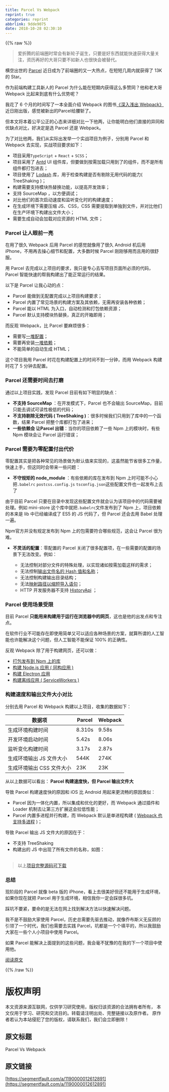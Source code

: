 ```yaml
---
title: Parcel Vs Webpack
reprint: true
categories: reprint
abbrlink: 9dde9075
date: 2018-10-28 02:30:10
---
```


{{% raw %}}
<blockquote>&#x7231;&#x6298;&#x817E;&#x7684;&#x524D;&#x7AEF;&#x5708;&#x65F6;&#x5E38;&#x4F1A;&#x6709;&#x65B0;&#x8F6E;&#x5B50;&#x8BDE;&#x751F;&#xFF0C;&#x53EA;&#x8981;&#x662F;&#x597D;&#x4E1C;&#x897F;&#x5C31;&#x80FD;&#x5FEB;&#x901F;&#x83B7;&#x5F97;&#x5927;&#x91CF;&#x5173;&#x6CE8;&#xFF0C;&#x8D44;&#x5386;&#x518D;&#x597D;&#x7684;&#x5927;&#x54E5;&#x53EA;&#x8981;&#x4E0D;&#x5982;&#x65B0;&#x4EBA;&#x4E5F;&#x5F88;&#x5FEB;&#x4F1A;&#x88AB;&#x66FF;&#x4EE3;&#x3002;</blockquote><p>&#x6A2A;&#x7A7A;&#x51FA;&#x4E16;&#x7684; <a href="https://parceljs.org/" rel="nofollow noreferrer" target="_blank">Parcel</a> &#x8FD1;&#x65E5;&#x6210;&#x4E3A;&#x4E86;&#x524D;&#x7AEF;&#x5708;&#x7684;&#x53C8;&#x4E00;&#x5927;&#x70ED;&#x70B9;&#xFF0C;&#x5728;&#x77ED;&#x77ED;&#x51E0;&#x5468;&#x5185;&#x5C31;&#x83B7;&#x5F97;&#x4E86; 13K &#x7684; Star&#x3002;</p><p>&#x4F5C;&#x4E3A;&#x524D;&#x7AEF;&#x6784;&#x5EFA;&#x5DE5;&#x5177;&#x65B0;&#x4EBA;&#x7684; Parcel &#x4E3A;&#x4EC0;&#x4E48;&#x80FD;&#x5728;&#x77ED;&#x671F;&#x5185;&#x83B7;&#x5F97;&#x8FD9;&#x4E48;&#x591A;&#x8D5E;&#x540C;&#xFF1F;&#x4ED6;&#x548C;&#x8001;&#x5927;&#x54E5; Webpack &#x6BD4;&#x8D77;&#x6765;&#x5230;&#x5E95;&#x6709;&#x4EC0;&#x4E48;&#x4F18;&#x52BF;&#x5462;&#xFF1F;</p><p>&#x6211;&#x82B1;&#x4E86; 6 &#x4E2A;&#x6708;&#x7684;&#x65F6;&#x95F4;&#x5199;&#x4E86;&#x4E00;&#x672C;&#x5168;&#x9762;&#x4ECB;&#x7ECD; Webpack &#x7684;&#x56FE;&#x4E66;<a href="http://webpack.wuhaolin.cn/" rel="nofollow noreferrer" target="_blank">&#x300A;&#x6DF1;&#x5165;&#x6D45;&#x51FA; Webpack&#x300B;</a>&#x8FD1;&#x65E5;&#x521A;&#x51FA;&#x7248;&#xFF0C;&#x611F;&#x89C9;&#x88AB;&#x65B0;&#x51FA;&#x7684;Parcel&#x7ED9;&#x8170;&#x65A9;&#x4E86;&#x3002;</p><p>&#x4F46;&#x672C;&#x6587;&#x5C06;&#x672C;&#x7740;&#x516C;&#x5E73;&#x516C;&#x6B63;&#x7684;&#x5FC3;&#x6001;&#x6765;&#x8BE6;&#x7EC6;&#x5BF9;&#x6BD4;&#x4E00;&#x4E0B;&#x4ED6;&#x4E24;&#xFF0C;&#x8BA9;&#x4F60;&#x80FD;&#x660E;&#x767D;&#x4ED6;&#x4EEC;&#x76F4;&#x63A5;&#x7684;&#x5F02;&#x540C;&#x548C;&#x4F18;&#x7F3A;&#x70B9;&#x5BF9;&#x6BD4;&#xFF0C;&#x597D;&#x51B3;&#x5B9A;&#x662F;&#x9009; Parcel &#x8FD8;&#x662F; Webpack&#x3002;</p><p>&#x4E3A;&#x4E86;&#x5BF9;&#x6BD4;&#x4ED6;&#x4E24;&#xFF0C;&#x6211;&#x4EEC;&#x4ECE;&#x5B9E;&#x9645;&#x51FA;&#x53D1;&#x4E3E;&#x4E00;&#x4E2A;&#x5B9E;&#x6218;&#x9879;&#x76EE;&#x4E3A;&#x4F8B;&#x5B50;&#xFF0C;&#x5206;&#x522B;&#x7528; Parcel &#x548C; Webpack &#x53BB;&#x5B9E;&#x73B0;&#xFF0C;&#x5B9E;&#x6218;&#x9879;&#x76EE;&#x8981;&#x6C42;&#x5982;&#x4E0B;&#xFF1A;</p><ul><li>&#x9879;&#x76EE;&#x91C7;&#x7528;<code>TypeScript</code> + <code>React</code> + <code>SCSS</code>&#xFF1B;</li><li>&#x9879;&#x76EE;&#x91C7;&#x7528;&#x4E86; <a href="https://ant.design" rel="nofollow noreferrer" target="_blank">Antd</a> UI &#x7EC4;&#x4EF6;&#x5E93;&#xFF0C;&#x4F46;&#x8981;&#x505A;&#x5230;&#x6309;&#x9700;&#x52A0;&#x8F7D;&#x53EA;&#x7528;&#x5230;&#x4E86;&#x7684;&#x7EC4;&#x4EF6;&#xFF0C;&#x800C;&#x4E0D;&#x662F;&#x6240;&#x6709;&#x7EC4;&#x4EF6;&#x90FD;&#x6253;&#x5305;&#x8FDB;&#x53BB;&#xFF1B;</li><li>&#x9879;&#x76EE;&#x4F7F;&#x7528;&#x4E86; <a href="https://lodash.com" rel="nofollow noreferrer" target="_blank">Lodash</a> &#x5E93;&#xFF0C;&#x7528;&#x4E8E;&#x68C0;&#x67E5;&#x6784;&#x5EFA;&#x662F;&#x5426;&#x6709;&#x5254;&#x9664;&#x65E0;&#x7528;&#x4EE3;&#x7801;&#x7684;&#x80FD;&#x529B;( TreeShaking )&#xFF1B;</li><li>&#x6784;&#x5EFA;&#x9700;&#x8981;&#x652F;&#x6301;&#x6A21;&#x5757;&#x70ED;&#x66FF;&#x6362;&#x529F;&#x80FD;&#xFF0C;&#x4EE5;&#x63D0;&#x9AD8;&#x5F00;&#x53D1;&#x6548;&#x7387;&#xFF1B;</li><li>&#x652F;&#x6301; SourceMap &#xFF0C;&#x4EE5;&#x65B9;&#x4FBF;&#x8C03;&#x8BD5;&#xFF1B;</li><li>&#x5BF9;&#x6BD4;&#x4ED6;&#x4EEC;&#x7684;&#x9996;&#x6B21;&#x542F;&#x52A8;&#x901F;&#x5EA6;&#x548C;&#x76D1;&#x542C;&#x53D8;&#x5316;&#x65F6;&#x7684;&#x6784;&#x5EFA;&#x901F;&#x5EA6;&#xFF1B;</li><li>&#x5728;&#x751F;&#x6210;&#x73AF;&#x5883;&#x4E0B;&#x9700;&#x8981;&#x538B;&#x7F29; JS&#x3001;CSS&#xFF0C;CSS &#x9700;&#x8981;&#x63D0;&#x53D6;&#x5230;&#x5355;&#x72EC;&#x5230;&#x6587;&#x4EF6;&#xFF0C;&#x5E76;&#x5BF9;&#x6BD4;&#x4ED6;&#x4EEC;&#x5728;&#x751F;&#x4EA7;&#x73AF;&#x5883;&#x4E0B;&#x6784;&#x5EFA;&#x51FA;&#x6587;&#x4EF6;&#x5927;&#x5C0F;&#xFF1B;</li><li>&#x9700;&#x8981;&#x751F;&#x6210;&#x81EA;&#x52A8;&#x4F1A;&#x52A0;&#x8F7D;&#x5BF9;&#x5E94;&#x8D44;&#x6E90;&#x7684; HTML &#x6587;&#x4EF6;&#xFF1B;</li></ul><h3 id="articleHeader0">Parcel &#x8BA9;&#x4EBA;&#x773C;&#x524D;&#x4E00;&#x4EAE;</h3><p>&#x5728;&#x7528;&#x4E86;&#x5F88;&#x4E45; Webpack &#x540E;&#x7528; Parcel &#x7684;&#x611F;&#x89C9;&#x5C31;&#x50CF;&#x7528;&#x4E86;&#x5F88;&#x4E45; Android &#x673A;&#x540E;&#x7528; iPhone&#xFF0C;&#x4E0D;&#x7528;&#x518D;&#x53BB;&#x64CD;&#x5FC3;&#x7EC6;&#x8282;&#x548C;&#x914D;&#x7F6E;&#xFF0C;&#x5927;&#x591A;&#x6570;&#x65F6;&#x5019; Parcel &#x521A;&#x521A;&#x591F;&#x7528;&#x800C;&#x4E14;&#x7528;&#x7684;&#x5F88;&#x8212;&#x670D;&#x3002;</p><p>&#x7528; Parcel &#x53BB;&#x5B8C;&#x6210;&#x4EE5;&#x4E0A;&#x9879;&#x76EE;&#x7684;&#x8981;&#x6C42;&#xFF0C;&#x6211;&#x53EA;&#x662F;&#x4E13;&#x5FC3;&#x53BB;&#x5199;&#x9879;&#x76EE;&#x9875;&#x9762;&#x6240;&#x5FC5;&#x987B;&#x7684;&#x4EE3;&#x7801;&#xFF0C;Parcel &#x667A;&#x80FD;&#x5FEB;&#x901F;&#x7684;&#x5E2E;&#x6211;&#x6784;&#x5EFA;&#x51FA;&#x4E86;&#x80FD;&#x6B63;&#x5E38;&#x8FD0;&#x884C;&#x7684;&#x7ED3;&#x679C;&#x3002;</p><p>&#x4EE5;&#x4E0B;&#x662F; Parcel &#x8BA9;&#x6211;&#x5FC3;&#x52A8;&#x7684;&#x70B9;&#xFF1A;</p><ul><li>Parcel &#x80FD;&#x505A;&#x5230;&#x65E0;&#x914D;&#x7F6E;&#x5B8C;&#x6210;&#x4EE5;&#x4E0A;&#x9879;&#x76EE;&#x6784;&#x5EFA;&#x8981;&#x6C42;&#xFF1B;</li><li>Parcel &#x5185;&#x7F6E;&#x4E86;&#x5E38;&#x89C1;&#x573A;&#x666F;&#x7684;&#x6784;&#x5EFA;&#x65B9;&#x6848;&#x53CA;&#x5176;&#x4F9D;&#x8D56;&#xFF0C;&#x65E0;&#x9700;&#x518D;&#x5B89;&#x88C5;&#x5404;&#x79CD;&#x4F9D;&#x8D56;&#xFF1B;</li><li>Parcel &#x80FD;&#x4EE5; HTML &#x4E3A;&#x5165;&#x53E3;&#xFF0C;&#x81EA;&#x52A8;&#x68C0;&#x6D4B;&#x548C;&#x6253;&#x5305;&#x4F9D;&#x8D56;&#x8D44;&#x6E90;&#xFF1B;</li><li>Parcel &#x9ED8;&#x8BA4;&#x652F;&#x6301;&#x6A21;&#x5757;&#x70ED;&#x66FF;&#x6362;&#xFF0C;&#x771F;&#x6B63;&#x7684;&#x5F00;&#x7BB1;&#x5373;&#x7528;&#xFF1B;</li></ul><p>&#x800C;&#x53CD;&#x89C2; Webpack&#xFF0C;&#x6BD4; Parcel &#x8981;&#x9EBB;&#x70E6;&#x5F88;&#x591A;&#xFF1A;</p><ul><li>&#x9700;&#x8981;&#x5199;<a href="https://github.com/gwuhaolin/parcel-vs-webpack/blob/master/webpack.config.js" rel="nofollow noreferrer" target="_blank">&#x4E00;&#x5806;&#x914D;&#x7F6E;</a>&#xFF1B;</li><li>&#x9700;&#x8981;&#x518D;&#x5B89;&#x88C5;<a href="https://github.com/gwuhaolin/parcel-vs-webpack/blob/master/package.json" rel="nofollow noreferrer" target="_blank">&#x4E00;&#x5806;&#x4F9D;&#x8D56;</a>&#xFF1B;</li><li>&#x4E0D;&#x80FD;&#x7B80;&#x5355;&#x7684;&#x81EA;&#x52A8;&#x751F;&#x6210; HTML&#xFF1B;</li></ul><p>&#x8FD9;&#x4E2A;&#x9879;&#x76EE;&#x6211;&#x7528; Parcel &#x65F6;&#x82B1;&#x5728;&#x6784;&#x5EFA;&#x914D;&#x7F6E;&#x4E0A;&#x7684;&#x65F6;&#x95F4;&#x4E0D;&#x5230;&#x4E00;&#x5206;&#x949F;&#xFF0C;&#x800C;&#x7528; Webpack &#x6784;&#x5EFA;&#x65F6;&#x82B1;&#x4E86; 5 &#x5206;&#x949F;&#x53BB;&#x914D;&#x7F6E;&#x3002;</p><h3 id="articleHeader1">Parcel &#x8FD8;&#x9700;&#x8981;&#x65F6;&#x95F4;&#x53BB;&#x6253;&#x78E8;</h3><p>&#x901A;&#x8FC7;&#x4EE5;&#x4E0A;&#x9879;&#x76EE;&#x5B9E;&#x8DF5;&#xFF0C;&#x53D1;&#x73B0; Parcel &#x76EE;&#x524D;&#x6709;&#x5982;&#x4E0B;&#x660E;&#x663E;&#x7684;&#x7F3A;&#x70B9;&#xFF1A;</p><ul><li><strong>&#x4E0D;&#x652F;&#x6301; SourceMap </strong>&#xFF1A;&#x5728;&#x5F00;&#x53D1;&#x6A21;&#x5F0F;&#x4E0B;&#xFF0C;Parcel &#x4E5F;&#x4E0D;&#x4F1A;&#x8F93;&#x51FA; SourceMap&#xFF0C;&#x76EE;&#x524D;&#x53EA;&#x80FD;&#x53BB;&#x8C03;&#x8BD5;&#x53EF;&#x8BFB;&#x6027;&#x6781;&#x4F4E;&#x7684;&#x4EE3;&#x7801;&#xFF1B;</li><li><strong>&#x4E0D;&#x652F;&#x6301;&#x5254;&#x9664;&#x65E0;&#x6548;&#x4EE3;&#x7801; ( TreeShaking )</strong>&#xFF1A;&#x5F88;&#x591A;&#x65F6;&#x5019;&#x6211;&#x4EEC;&#x53EA;&#x7528;&#x5230;&#x4E86;&#x5E93;&#x4E2D;&#x7684;&#x4E00;&#x4E2A;&#x51FD;&#x6570;&#xFF0C;&#x7ED3;&#x679C; Parcel &#x628A;&#x6574;&#x4E2A;&#x5E93;&#x90FD;&#x6253;&#x5305;&#x4E86;&#x8FDB;&#x6765;&#xFF1B;</li><li><strong>&#x4E00;&#x4E9B;&#x4F9D;&#x8D56;&#x4F1A; &#x8BA9;Parcel &#x51FA;&#x9519;</strong>&#xFF1A;&#x5F53;&#x4F60;&#x7684;&#x9879;&#x76EE;&#x4F9D;&#x8D56;&#x4E86;&#x4E00;&#x4E9B; Npm &#x4E0A;&#x7684;&#x6A21;&#x5757;&#x65F6;&#xFF0C;&#x6709;&#x4E9B; Npm &#x6A21;&#x5757;&#x4F1A;&#x8BA9; Parcel &#x8FD0;&#x884C;&#x9519;&#x8BEF;&#xFF1B;</li></ul><h3 id="articleHeader2">Parcel &#x9700;&#x8981;&#x4E3A;&#x96F6;&#x914D;&#x7F6E;&#x4ED8;&#x51FA;&#x4EE3;&#x4EF7;</h3><p>&#x96F6;&#x914D;&#x7F6E;&#x5176;&#x5B9E;&#x662F;&#x628A;&#x5404;&#x79CD;&#x5E38;&#x89C1;&#x7684;&#x573A;&#x666F;&#x505A;&#x4E3A;&#x9ED8;&#x8BA4;&#x503C;&#x6765;&#x5B9E;&#x73B0;&#x7684;&#xFF0C;&#x8FD9;&#x867D;&#x7136;&#x80FD;&#x8282;&#x7701;&#x5F88;&#x591A;&#x5DE5;&#x4F5C;&#x91CF;&#xFF0C;&#x5FEB;&#x901F;&#x4E0A;&#x624B;&#xFF0C;&#x4F46;&#x8FD9;&#x540C;&#x65F6;&#x4F1A;&#x5E26;&#x6765;&#x4E00;&#x4E9B;&#x95EE;&#x9898;&#xFF1A;</p><ul><li><strong>&#x4E0D;&#x5B88;&#x89C4;&#x77E9;&#x7684; node_module </strong>&#xFF1A;&#x6709;&#x4E9B;&#x4F9D;&#x8D56;&#x7684;&#x5E93;&#x5728;&#x53D1;&#x5E03;&#x5230; Npm &#x4E0A;&#x65F6;&#x53EF;&#x80FD;&#x4E0D;&#x5C0F;&#x5FC3;&#x628A;<code>.babelrc</code> <code>postcss.config.js</code> <code>tsconfig.json</code>&#x8FD9;&#x4E9B;&#x914D;&#x7F6E;&#x6587;&#x4EF6;&#x4E5F;&#x4E00;&#x8D77;&#x53D1;&#x5E03;&#x4E0A;&#x53BB;&#x4E86;</li></ul><p>&#x7531;&#x4E8E;&#x76EE;&#x524D; Parcel &#x53EA;&#x8981;&#x5728;&#x76EE;&#x5F55;&#x4E2D;&#x53D1;&#x73B0;&#x8FD9;&#x4E9B;&#x914D;&#x7F6E;&#x6587;&#x4EF6;&#x5C31;&#x4F1A;&#x8BA4;&#x4E3A;&#x8BE5;&#x9879;&#x76EE;&#x4E2D;&#x7684;&#x4EE3;&#x7801;&#x9700;&#x8981;&#x88AB;&#x5904;&#x7406;&#x3002;&#x4F8B;&#x5982; mini-store &#x8FD9;&#x4E2A;&#x5E93;&#x4E2D;&#x5C31;&#x628A;<code>.babelrc</code>&#x6587;&#x4EF6;&#x53D1;&#x5E03;&#x5230;&#x4E86; Npm &#x4E0A;&#xFF0C;&#x9879;&#x76EE;&#x4F9D;&#x8D56;&#x7684;&#x672C;&#x6765;&#x662F; lib &#x4E2D;&#x5DF2;&#x7ECF;&#x7F16;&#x8BD1;&#x6210;&#x4E86; ES5 &#x7684; JS &#x4EE3;&#x7801;&#x4E86;&#xFF0C;&#x4F46; Parcel &#x8FD8;&#x4F1A;&#x53BB;&#x7528; Babel &#x5904;&#x7406;&#x4E00;&#x904D;&#x3002;</p><p>Npm&#x5B98;&#x65B9;&#x5E76;&#x6CA1;&#x6709;&#x89C4;&#x5B9A;&#x53D1;&#x5E03;&#x5230; Npm &#x4E0A;&#x7684;&#x5305;&#x9700;&#x8981;&#x7B26;&#x5408;&#x54EA;&#x4E9B;&#x89C4;&#x8303;&#xFF0C;&#x8FD9;&#x4F1A;&#x8BA9; Parcel &#x5F88;&#x4E3A;&#x96BE;&#x3002;</p><ul><li><p><strong>&#x4E0D;&#x7075;&#x6D3B;&#x7684;&#x914D;&#x7F6E;</strong>&#xFF1A;&#x96F6;&#x914D;&#x7F6E;&#x7684; Parcel &#x5173;&#x95ED;&#x4E86;&#x5F88;&#x591A;&#x914D;&#x7F6E;&#x9879;&#xFF0C;&#x5728;&#x4E00;&#x4E9B;&#x9700;&#x8981;&#x7684;&#x914D;&#x7F6E;&#x7684;&#x573A;&#x666F;&#x4E0B;&#x65E0;&#x6CD5;&#x6539;&#x53D8;&#x3002;&#x4F8B;&#x5982;&#xFF1A;</p><ul><li>&#x65E0;&#x6CD5;&#x63A7;&#x5236;&#x5BF9;&#x90E8;&#x5206;&#x6587;&#x4EF6;&#x7684;&#x7279;&#x6B8A;&#x5904;&#x7406;&#xFF0C;&#x4EE5;&#x5B9E;&#x73B0;&#x8BF8;&#x5982;&#x6309;&#x9700;&#x52A0;&#x8F7D;&#x8FD9;&#x6837;&#x7684;&#x9700;&#x6C42;&#xFF1B;</li><li>&#x65E0;&#x6CD5;&#x63A7;&#x5236;<a href="http://webpack.wuhaolin.cn/2%E9%85%8D%E7%BD%AE/2-2Output.html" rel="nofollow noreferrer" target="_blank">&#x8F93;&#x51FA;&#x6587;&#x4EF6;&#x540D;&#x7684; Hash &#x503C;&#x548C;&#x540D;&#x79F0;</a>&#xFF1B;</li><li>&#x65E0;&#x6CD5;&#x63A7;&#x5236;&#x6784;&#x5EFA;&#x8F93;&#x51FA;&#x76EE;&#x5F55;&#x7ED3;&#x6784;&#xFF1B;</li><li>&#x65E0;&#x6CD5;<a href="http://webpack.wuhaolin.cn/2%E9%85%8D%E7%BD%AE/2-4Resolve.html" rel="nofollow noreferrer" target="_blank">&#x6620;&#x5C04;&#x8DEF;&#x5F84;&#x4EE5;&#x7F29;&#x77ED;&#x5BFC;&#x5165;&#x8BED;&#x53E5;</a>&#xFF1B;</li><li>HTTP &#x5F00;&#x53D1;&#x670D;&#x52A1;&#x5668;&#x4E0D;&#x652F;&#x6301; <a href="http://webpack.wuhaolin.cn/2%E9%85%8D%E7%BD%AE/2-6DevServer.html" rel="nofollow noreferrer" target="_blank">HistoryApi</a> &#xFF1B;</li></ul></li></ul><h3 id="articleHeader3">Parcel &#x4F7F;&#x7528;&#x573A;&#x666F;&#x53D7;&#x9650;</h3><p>&#x76EE;&#x524D; Parcel <strong>&#x53EA;&#x80FD;&#x7528;&#x6765;&#x6784;&#x5EFA;&#x7528;&#x4E8E;&#x8FD0;&#x884C;&#x5728;&#x6D4F;&#x89C8;&#x5668;&#x4E2D;&#x7684;&#x7F51;&#x9875;</strong>&#xFF0C;&#x8FD9;&#x4E5F;&#x662F;&#x4ED6;&#x7684;&#x51FA;&#x53D1;&#x70B9;&#x548C;&#x4E13;&#x6CE8;&#x70B9;&#x3002;</p><p>&#x5728;&#x8F6F;&#x4EF6;&#x884C;&#x4E1A;&#x4E0D;&#x53EF;&#x80FD;&#x5B58;&#x5728;&#x5373;&#x4F7F;&#x7528;&#x7B80;&#x5355;&#x53C8;&#x53EF;&#x4EE5;&#x9002;&#x5E94;&#x5404;&#x79CD;&#x573A;&#x666F;&#x7684;&#x65B9;&#x6848;&#xFF0C;&#x5C31;&#x7B97;&#x6240;&#x8C13;&#x7684;&#x4EBA;&#x5DE5;&#x667A;&#x80FD;&#x4E5F;&#x8BB8;&#x80FD;&#x89E3;&#x51B3;&#x8FD9;&#x4E2A;&#x95EE;&#x9898;&#xFF0C;&#x4F46;&#x4EBA;&#x5DE5;&#x667A;&#x80FD;&#x4E0D;&#x80FD;&#x4FDD;&#x8BC1; 100% &#x7684;&#x6B63;&#x786E;&#x6027;&#x3002;</p><p>&#x53CD;&#x89C2; Webpack &#x9664;&#x4E86;&#x7528;&#x4E8E;&#x6784;&#x5EFA;&#x7F51;&#x9875;&#xFF0C;&#x8FD8;&#x53EF;&#x4EE5;&#x505A;&#xFF1A;</p><ul><li><a href="http://webpack.wuhaolin.cn/3%E5%AE%9E%E6%88%98/3-13%E6%9E%84%E5%BB%BANpm%E6%A8%A1%E5%9D%97.html" rel="nofollow noreferrer" target="_blank">&#x6253;&#x5305;&#x53D1;&#x5E03;&#x5230; Npm &#x4E0A;&#x7684;&#x5E93;</a></li><li><a href="http://webpack.wuhaolin.cn/3%E5%AE%9E%E6%88%98/3-11%E6%9E%84%E5%BB%BA%E5%90%8C%E6%9E%84%E5%BA%94%E7%94%A8.html" rel="nofollow noreferrer" target="_blank">&#x6784;&#x5EFA; Node.js &#x5E94;&#x7528; ( &#x540C;&#x6784;&#x5E94;&#x7528; )</a></li><li><a href="http://webpack.wuhaolin.cn/3%E5%AE%9E%E6%88%98/3-12%E6%9E%84%E5%BB%BAElectron%E5%BA%94%E7%94%A8.html" rel="nofollow noreferrer" target="_blank">&#x6784;&#x5EFA; Electron &#x5E94;&#x7528;</a></li><li><a href="http://webpack.wuhaolin.cn/3%E5%AE%9E%E6%88%98/3-14%E6%9E%84%E5%BB%BA%E7%A6%BB%E7%BA%BF%E5%BA%94%E7%94%A8.html" rel="nofollow noreferrer" target="_blank">&#x6784;&#x5EFA;&#x79BB;&#x7EBF;&#x5E94;&#x7528; ( ServiceWorkers )</a></li></ul><h3 id="articleHeader4">&#x6784;&#x5EFA;&#x901F;&#x5EA6;&#x548C;&#x8F93;&#x51FA;&#x6587;&#x4EF6;&#x5927;&#x5C0F;&#x5BF9;&#x6BD4;</h3><p>&#x5206;&#x522B;&#x53BB;&#x7528; Parcel &#x548C; Webpack &#x6784;&#x5EFA;&#x4EE5;&#x4E0A;&#x9879;&#x76EE;&#xFF0C;&#x6536;&#x96C6;&#x7684;&#x6570;&#x636E;&#x5982;&#x4E0B;&#xFF1A;</p><table><thead><tr><th>&#x6570;&#x636E;&#x9879;</th><th>Parcel</th><th>Webpack</th></tr></thead><tbody><tr><td>&#x751F;&#x6210;&#x73AF;&#x5883;&#x6784;&#x5EFA;&#x65F6;&#x95F4;</td><td>8.310s</td><td>9.58s</td></tr><tr><td>&#x5F00;&#x53D1;&#x73AF;&#x5883;&#x542F;&#x52A8;&#x65F6;&#x95F4;</td><td>5.42s</td><td>8.06s</td></tr><tr><td>&#x76D1;&#x542C;&#x53D8;&#x5316;&#x6784;&#x5EFA;&#x65F6;&#x95F4;</td><td>3.17s</td><td>2.87s</td></tr><tr><td>&#x751F;&#x6210;&#x73AF;&#x5883;&#x8F93;&#x51FA; JS &#x6587;&#x4EF6;&#x5927;&#x5C0F;</td><td>544K</td><td>274K</td></tr><tr><td>&#x751F;&#x6210;&#x73AF;&#x5883;&#x8F93;&#x51FA; CSS &#x6587;&#x4EF6;&#x5927;&#x5C0F;</td><td>23K</td><td>23K</td></tr></tbody></table><p>&#x4ECE;&#x4EE5;&#x4E0A;&#x6570;&#x636E;&#x53EF;&#x4EE5;&#x770B;&#x51FA;&#xFF1A;<strong> Parcel &#x6784;&#x5EFA;&#x901F;&#x5EA6;&#x5FEB;&#xFF0C;&#x4F46; Parcel &#x8F93;&#x51FA;&#x6587;&#x4EF6;&#x5927;</strong></p><p>&#x5BFC;&#x81F4; Parcel &#x6784;&#x5EFA;&#x901F;&#x5EA6;&#x5FEB;&#x7684;&#x539F;&#x56E0;&#x548C; iOS &#x6BD4; Android &#x7528;&#x8D77;&#x6765;&#x66F4;&#x6D41;&#x7545;&#x7684;&#x539F;&#x56E0;&#x7C7B;&#x4F3C;&#xFF1A;</p><ul><li>Parcel &#x56E0;&#x4E3A;&#x4E00;&#x4F53;&#x5316;&#x5185;&#x7F6E;&#xFF0C;&#x6240;&#x4EE5;&#x96C6;&#x6210;&#x548C;&#x4F18;&#x5316;&#x7684;&#x66F4;&#x597D;&#xFF0C;&#x800C; Webpack &#x901A;&#x8FC7;&#x63D2;&#x4EF6;&#x548C; Loader &#x673A;&#x5236;&#x53BB;&#x8BA9;&#x7B2C;&#x4E09;&#x65B9;&#x6269;&#x5C55;&#x8FD9;&#x4F1A;&#x62C9;&#x4F4E;&#x6027;&#x80FD;&#xFF1B;</li><li>Parcel &#x5185;&#x7F6E;&#x591A;&#x8FDB;&#x7A0B;&#x5E76;&#x884C;&#x6784;&#x5EFA;&#xFF0C;&#x800C; Webpack &#x9ED8;&#x8BA4;&#x662F;&#x5355;&#x8FDB;&#x7A0B;&#x6784;&#x5EFA; ( <a href="http://webpack.wuhaolin.cn/4%E4%BC%98%E5%8C%96/4-3%E4%BD%BF%E7%94%A8HappyPack.html" rel="nofollow noreferrer" target="_blank">Webpack &#x4E5F;&#x652F;&#x6301;&#x591A;&#x8FDB;&#x7A0B;</a> )&#xFF1B;</li></ul><p>&#x5BFC;&#x81F4; Parcel &#x8F93;&#x51FA; JS &#x6587;&#x4EF6;&#x5927;&#x7684;&#x539F;&#x56E0;&#x5728;&#x4E8E;&#xFF1A;</p><ul><li>&#x4E0D;&#x652F;&#x6301; TreeShaking</li><li>&#x6784;&#x5EFA;&#x51FA;&#x7684; JS &#x4E2D;&#x51FA;&#x73B0;&#x4E86;&#x6240;&#x6709;&#x6587;&#x4EF6;&#x7684;&#x540D;&#x79F0;&#xFF0C;&#x5982;&#x56FE;&#xFF1A;<br><span class="img-wrap"><img data-src="/img/remote/1460000012612894?w=2206&amp;h=546" src="https://static.alili.tech/img/remote/1460000012612894?w=2206&amp;h=546" alt="" title="" style="cursor:pointer;display:inline"></span></li></ul><blockquote>&#x4EE5;&#x4E0A;<a href="https://github.com/gwuhaolin/parcel-vs-webpack" rel="nofollow noreferrer" target="_blank">&#x9879;&#x76EE;&#x5B8C;&#x6574;&#x6E90;&#x7801;&#x53EF;&#x4E0B;&#x8F7D;</a></blockquote><h3 id="articleHeader5">&#x603B;&#x7ED3;</h3><p>&#x73B0;&#x9636;&#x6BB5;&#x7684; Parcel &#x5C31;&#x50CF; beta &#x7248;&#x7684; iPhone&#xFF0C;&#x770B;&#x4E0A;&#x53BB;&#x5F88;&#x7F8E;&#x597D;&#x4F46;&#x8FD8;&#x4E0D;&#x80FD;&#x7528;&#x4E8E;&#x751F;&#x6210;&#x73AF;&#x5883;&#xFF0C;&#x5982;&#x679C;&#x4F60;&#x73B0;&#x5728;&#x5C31;&#x628A; Parcel &#x7528;&#x4E8E;&#x751F;&#x6210;&#x73AF;&#x5883;&#xFF0C;&#x76F8;&#x4FE1;&#x6211;&#x4F60;&#x4E00;&#x5B9A;&#x4F1A;&#x8E29;&#x5F88;&#x591A;&#x5751;&#x3002;</p><p>&#x8E29;&#x5751;&#x4E0D;&#x8981;&#x7D27;&#xFF0C;&#x8981;&#x547D;&#x7684;&#x662F;&#x65E0;&#x6CD5;&#x5728;&#x7F51;&#x4E0A;&#x627E;&#x5230;&#x89E3;&#x51B3;&#x65B9;&#x6CD5;&#x4EE5;&#x5FEB;&#x901F;&#x89E3;&#x51B3;&#x95EE;&#x9898;&#x3002;</p><p>&#x6211;&#x4E0D;&#x662F;&#x4E0D;&#x9F13;&#x52B1;&#x5927;&#x5BB6;&#x4F7F;&#x7528; Parcel&#xFF0C;&#x5386;&#x53F2;&#x603B;&#x9700;&#x8981;&#x5148;&#x9A71;&#x53BB;&#x63A8;&#x52A8;&#xFF0C;&#x5C31;&#x50CF;&#x4E54;&#x5E03;&#x65AF;&#x4E49;&#x65E0;&#x53CD;&#x987E;&#x7684;&#x5F15;&#x9886;&#x4E86;&#x4E00;&#x4E2A;&#x65F6;&#x4EE3;&#xFF0C;&#x6211;&#x4EEC;&#x4E5F;&#x9700;&#x8981;&#x53BB;&#x5B9E;&#x8DF5; Parcel&#xFF0C;&#x5751;&#x90FD;&#x662F;&#x4E00;&#x4E2A;&#x4E2A;&#x586B;&#x5E73;&#x7684;&#xFF0C;&#x6240;&#x4EE5;&#x6211;&#x9F13;&#x52B1;&#x5927;&#x5BB6;&#x5728;&#x4E00;&#x4E9B;&#x4E2A;&#x4EBA;&#x5C0F;&#x9879;&#x76EE;&#x4E2D;&#x4F7F;&#x7528; Parcel&#x3002;</p><p>&#x5982;&#x679C; Parcel &#x80FD;&#x89E3;&#x51B3;&#x4E0A;&#x9762;&#x63D0;&#x5230;&#x7684;&#x8FD9;&#x4E9B;&#x95EE;&#x9898;&#xFF0C;&#x6211;&#x4F1A;&#x6BEB;&#x4E0D;&#x72B9;&#x8C6B;&#x7684;&#x5728;&#x6211;&#x7684;&#x4E0B;&#x4E00;&#x4E2A;&#x9879;&#x76EE;&#x4E2D;&#x4F7F;&#x7528;&#x4ED6;&#x3002;</p><p><a href="http://wuhaolin.cn/2017/12/27/Parcel%20Vs%20Webpack/" rel="nofollow noreferrer" target="_blank">&#x9605;&#x8BFB;&#x539F;&#x6587;</a></p>
{{% /raw %}}

# 版权声明
本文资源来源互联网，仅供学习研究使用，版权归该资源的合法拥有者所有，
本文仅用于学习、研究和交流目的。转载请注明出处、完整链接以及原作者。
原作者若认为本站侵犯了您的版权，请联系我们，我们会立即删除！

## 原文标题
Parcel Vs Webpack

## 原文链接
[https://segmentfault.com/a/1190000012612891](https://segmentfault.com/a/1190000012612891)

